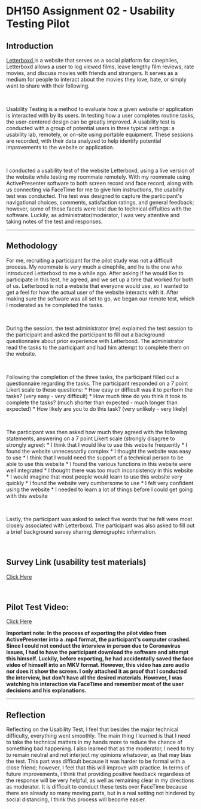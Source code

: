 # DH150 Assignment 02 - Usability Testing Pilot

## Introduction
<a href="http://letterboxd.com" target="_blank"> Letterboxd </a> is a website that serves as a social platform for cinephiles, Letterboxd allows a user to log viewed films, leave lengthy film reviews, rate movies, and discuss movies with friends and strangers. It serves as a medium for people to interact about the movies they love, hate, or simply want to share with their following. 
<p>&nbsp;</p>
Usability Testing is a method to evaluate how a given website or application is interacted with by its users. In testing how a user completes routine tasks, the user-centered design can be greatly improved. A usability test is conducted with a group of potential users in three typical settings: a usability lab, remotely, or on-site using portable equipment. These sessions are recorded, with their data analyzed to help identify potential improvements to the website or application. 
<p>&nbsp;</p>
I conducted a usability test of the website Letterboxd, using a live version of the website while testing my roommate remotely. With my roommate using ActivePresenter software to both screen record and face record, along with us connecting via FaceTime for me to give him instructions, the usability test was conducted. The test was designed to capture the participant's navigational choices, comments, satisfaction ratings, and general feedback; however, some of these facets were lost due to technical diffulties with the software. Luckily, as administrator/moderator, I was very attentive and taking notes of the test and responses. 

---

## Methodology
For me, recruiting a participant for the pilot study was not a difficult process. My roommate is very much a cinephile, and he is the one who introduced Letterboxd to me a while ago. After asking if he would like to participate in this test, he agreed, and we set up a time that worked for both of us. Letterboxd is not a website that everyone would use, so I wanted to get a feel for how the actual user of the website interacts with it. After making sure the software was all set to go, we began our remote test, which I moderated as he completed the tasks. 
<p>&nbsp;</p>
During the session, the test administrator (me) explained the test session to the participant and asked the participant to fill out a background questionnaire about prior experience with Letterboxd. The administrator read the tasks to the participant and had him attempt to complete them on the website. 
<p>&nbsp;</p>
Following the completion of the three tasks, the participant filled out a questionnaire regarding the tasks. The participant responded on a 7 point Likert scale to these questions:
* How easy or difficult was it to perform the tasks? (very easy - very difficult)
* How much time do you think it took to complete the tasks? (much shorter than expected - much longer than expected)
* How likely are you to do this task? (very unlikely - very likely)
<p>&nbsp;</p>
The participant was then asked how much they agreed with the following statements, answering on a 7 point Likert scale (strongly disagree to strongly agree):
* I think that I would like to use this website frequently
* I found the website unnecessarily complex
* I thought the website was easy to use
* I think that I would need the support of a technical person to be able to use this website
* I found the various functions in this website were well integrated
* I thought there was too much inconsistency in this website
* I would imagine that most people would learn to use this website very quickly
* I found the website very cumbersome to use
* I felt very confident using the website
* I needed to learn a lot of things before I could get going with this website
<p>&nbsp;</p>
Lastly, the participant was asked to select five words that he felt were most closely associated with Letterboxd. The participant was also asked to fill out a brief background survey sharing demographic information. 

<p>&nbsp;</p>

## Survey Link (usability test materials)
[Click Here](https://forms.gle/mQTCnjqMyysgyLeh8)

<p>&nbsp;</p>

## Pilot Test Video:
[Click Here](https://drive.google.com/file/d/1LeC3ka1fxsSPTg_XFFHxZoz-9c3dJZbs/view?usp=sharing)

**Important note: In the process of exporting the pilot video from ActivePresenter into a .mp4 format, the participant's computer crashed. Since I could not conduct the interview in person due to Coronavirus issues, I had to have the participant download the software and attempt this himself. Luckily, before exporting, he had accidentally saved the face video of himself into an MKV format. However, this video has zero audio nor does it show the screen. I only attached it as proof that I conducted the interview, but don't have all the desired materials. However, I was watching his interaction via FaceTime and remember most of the user decisions and his explanations.**

--- 

## Reflection
Reflecting on the Usability Test, I feel that besides the major technical difficulty, everything went smoothly. The main thing I learned is that I need to take the technical matters in my hands more to reduce the chance of something bad happening. I also learned that as the moderator, I need to try to remain neutral and not interject my opinions whatsover, as that may bias the test. This part was difficult because it was harder to be formal with a close friend; however, I feel that this will improve with practice. 
In terms of future improvements, I think that providing positive feedback regardless of the response will be very helpful, as well as remaining clear in my directions as moderator. It is difficult to conduct these tests over FaceTime because there are already so many moving parts, but in a real setting not hindered by social distancing, I think this process will become easier. 
